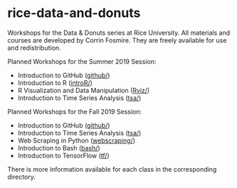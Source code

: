 # rice-data-and-donuts
Workshops for the Data &amp; Donuts series at Rice University. All materials and courses are developed by Corrin Fosmire. They are freely available for use and redistribution.

Planned Workshops for the Summer 2019 Session:
* Introduction to GitHub ([github/](https://github.com/bakitybacon/rice-data-and-donuts/tree/master/github))
* Introduction to R ([introR/](https://github.com/bakitybacon/rice-data-and-donuts/tree/master/introR))
* R Visualization and Data Manipulation ([Rviz/](https://github.com/bakitybacon/rice-data-and-donuts/tree/master/Rviz))
* Introduction to Time Series Analysis ([tsa/](https://github.com/bakitybacon/rice-data-and-donuts/tree/master/tsa))

Planned Workshops for the Fall 2019 Session:
* Introduction to GitHub ([github/](https://github.com/bakitybacon/rice-data-and-donuts/tree/master/github))
* Introduction to Time Series Analysis ([tsa/](https://github.com/bakitybacon/rice-data-and-donuts/tree/master/tsa))
* Web Scraping in Python ([webscraping/](https://github.com/bakitybacon/rice-data-and-donuts/webscraping/))
* Introduction to Bash ([bash/](https://github.com/bakitybacon/rice-data-and-donuts/tree/master/bash))
* Introduction to TensorFlow ([tf/](https://github.com/bakitybacon/rice-data-and-donuts/tree/master/tf))


There is more information available for each class in the corresponding directory.
